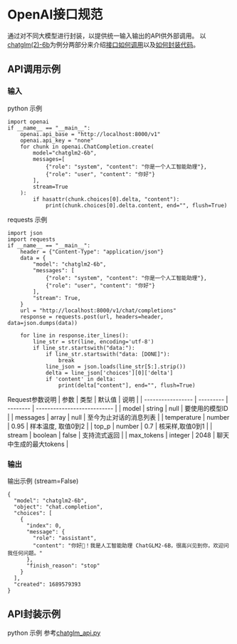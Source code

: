 # OpenAI接口规范
通过对不同大模型进行封装，以提供统一输入输出的API供外部调用。
以[chatglm(2)-6b](#https://huggingface.co/THUDM/chatglm2-6b)为例分两部分来介绍[接口如何调用](#API调用示例)以及[如何封装代码](#API封装示例)。
## API调用示例
### 输入
python 示例
```
import openai
if __name__ == "__main__":
    openai.api_base = "http://localhost:8000/v1"
    openai.api_key = "none"
    for chunk in openai.ChatCompletion.create(
        model="chatglm2-6b",
        messages=[
            {"role": "system", "content": "你是一个人工智能助理"},
            {"role": "user", "content": "你好"}
        ],
        stream=True
    ):
        if hasattr(chunk.choices[0].delta, "content"):
            print(chunk.choices[0].delta.content, end="", flush=True)
```
requests 示例
```
import json
import requests
if __name__ == "__main__":
    header = {"Content-Type": "application/json"}
    data = {
        "model": "chatglm2-6b",
        "messages": [
            {"role": "system", "content": "你是一个人工智能助理"},
            {"role": "user", "content": "你好"}
        ],
        "stream": True,
    }
    url = "http://localhost:8000/v1/chat/completions"
    response = requests.post(url, headers=header, data=json.dumps(data))

    for line in response.iter_lines():
        line_str = str(line, encoding='utf-8')
        if line_str.startswith("data:"):
            if line_str.startswith("data: [DONE]"):
                break
            line_json = json.loads(line_str[5:].strip())
            delta = line_json['choices'][0]['delta']
            if 'content' in delta:
                print(delta["content"], end="", flush=True)

```
Request参数说明
| 参数              | 类型      | 默认值   | 说明                        |
| ----------------- | --------- | -------- | --------------------------- |
| model             | string    | null     | 要使用的模型ID              |
| messages          | array     | null     | 至今为止对话的消息列表      |
| temperature       | number    | 0.95     | 样本温度, 取值0到2          |
| top_p             | number    | 0.7      | 核采样,取值0到1             |
| stream            | boolean   | false    | 支持流式返回                |
| max_tokens        | integer   | 2048     | 聊天中生成的最大tokens      |

### 输出
输出示例 (stream=False)
```
{
  "model": "chatglm2-6b",
  "object": "chat.completion",
  "choices": [
    {
      "index": 0,
      "message": {
        "role": "assistant",
        "content": "你好👋！我是人工智能助理 ChatGLM2-6B，很高兴见到你，欢迎问我任何问题。"
      },
      "finish_reason": "stop"
    }
  ],
  "created": 1689579393
}
```

## API封装示例
python 示例
参考[chatglm_api.py](https://github.com/StarSkk/openai_api/blob/main/chatglm_api.py)
